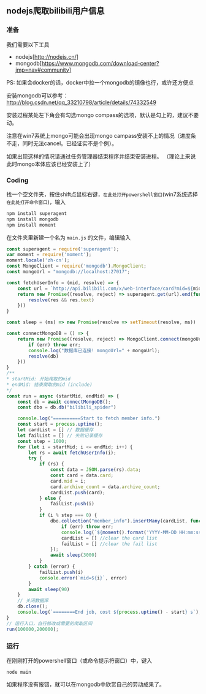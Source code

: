 ## nodejs爬取bilibili用户信息

### 准备
我们需要以下工具
- nodejs[http://nodejs.cn/]
- mongodb[https://www.mongodb.com/download-center?jmp=nav#community]

PS: 如果会docker的话，docker中拉一个mongodb的镜像也行，或许还方便点

安装mongodb可以参考： http://blog.csdn.net/qq_33210798/article/details/74332549

安装过程某处左下角会有勾选mongo compass的选项，默认是勾上的，建议不要动。 

注意在win7系统上mongo可能会出现mongo campass安装不上的情况（进度条不走，同时无法cancel。已经证实不是个例）。 

如果出现这样的情况请通过任务管理器结束程序并结束安装进程。 （理论上来说此时mongo本体应该已经安装上了）

### Coding
找一个空文件夹，按住shift点鼠标右键，`在此处打开powershell窗口`(win7系统选择`在此处打开命令窗口`)，输入
```bash
npm install superagent
npm install mongodb
npm install moment
```
在文件夹里新建一个名为 `main.js` 的文件，编辑输入
```javascript
const superagent = require('superagent');
var moment = require('moment');
moment.locale('zh-cn');
const MongoClient = require('mongodb').MongoClient;
const mongoUrl = "mongodb://localhost:27017";

const fetchUserInfo = (mid, resolve) => {
    const url = `http://api.bilibili.com/x/web-interface/card?mid=${mid}`;
    return new Promise((resolve, reject) => superagent.get(url).end(function (err, res) {
        resolve(res && res.text)
    }))
}

const sleep = (ms) => new Promise(resolve => setTimeout(resolve, ms))

const connectMongoDB = () => {
    return new Promise((resolve, reject) => MongoClient.connect(mongoUrl, function (err, db) {
        if (err) throw err;
        console.log("数据库已连接! mongoUrl=" + mongoUrl);
        resolve(db)
    }))
}
/**
* startMid: 开始爬取的mid
* endMid: 结束爬取的mid (include)
*/
const run = async (startMid, endMid) => {
    const db = await connectMongoDB();
    const dbo = db.db("bilibili_spider")

    console.log("==========Start to fetch member info.")
    const start = process.uptime();
    let cardList = [] // 数据缓存
    let failList = [] // 失败记录缓存
    const step = 1000;
    for (let i = startMid; i <= endMid; i++) {
        let rs = await fetchUserInfo(i);
        try {
            if (rs) {
                const data = JSON.parse(rs).data;
                const card = data.card;
                card.mid = i;
                card.archive_count = data.archive_count;
                cardList.push(card);
            } else {
                failList.push(i)
            }
            if (i % step === 0) {
                dbo.collection("member_info").insertMany(cardList, function (err, res) {
                    if (err) throw err;
                    console.log(`${moment().format('YYYY-MM-DD HH:mm:ss')} Insert index=${i} success=${res.insertedCount} fails=${failList}`);
                    cardList = [] //clear the card list
                    failList = [] //clear the fail list
                });
                await sleep(3000)
            }
        } catch (error) {
            failList.push(i)
            console.error(`mid=${i}`, error)
        }
        await sleep(90)
    }
    // 关闭数据库
    db.close();
    console.log(`========End job, cost ${process.uptime() - start} s`);
}
// 运行入口，自行修改成需要的爬取区间
run(100000,200000);
```

### 运行

在刚刚打开的powershell窗口（或命令提示符窗口）中，键入
```
node main
```
如果程序没有报错，就可以在mongodb中欣赏自己的劳动成果了。


